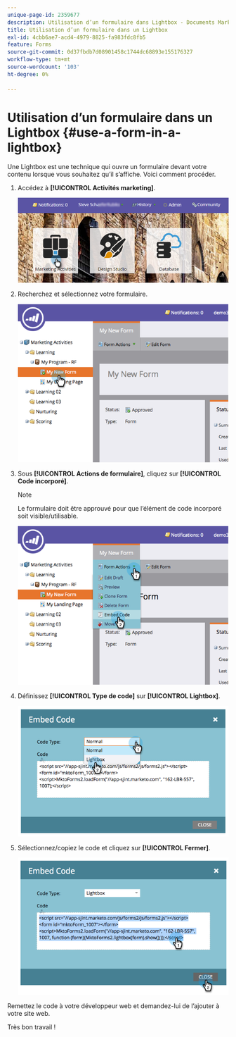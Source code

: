 ```yaml
---
unique-page-id: 2359677
description: Utilisation d’un formulaire dans Lightbox - Documents Marketo - Documentation du produit
title: Utilisation d’un formulaire dans un Lightbox
exl-id: 4cbb6ae7-acd4-4979-8825-fa983fdc8fb5
feature: Forms
source-git-commit: 0d37fbdb7d08901458c1744dc68893e155176327
workflow-type: tm+mt
source-wordcount: '103'
ht-degree: 0%

---
```


# Utilisation d’un formulaire dans un Lightbox {#use-a-form-in-a-lightbox}

Une Lightbox est une technique qui ouvre un formulaire devant votre contenu lorsque vous souhaitez qu’il s’affiche. Voici comment procéder.

1. Accédez à **[!UICONTROL Activités marketing]**.

   ![](assets/login-marketing-activities-8.png)

1. Recherchez et sélectionnez votre formulaire.

   ![](assets/image2014-9-15-14-3a32-3a15.png)

1. Sous **[!UICONTROL Actions de formulaire]**, cliquez sur **[!UICONTROL Code incorporé]**.

   >[!NOTE]
   >
   >Le formulaire doit être approuvé pour que l’élément de code incorporé soit visible/utilisable.

   ![](assets/image2014-9-15-14-3a32-3a24.png)

1. Définissez **[!UICONTROL Type de code]** sur **[!UICONTROL Lightbox]**.

   ![](assets/image2014-9-15-14-3a32-3a31.png)

1. Sélectionnez/copiez le code et cliquez sur **[!UICONTROL Fermer]**.

   ![](assets/image2014-9-15-14-3a32-3a39.png)

Remettez le code à votre développeur web et demandez-lui de l’ajouter à votre site web.

Très bon travail !
